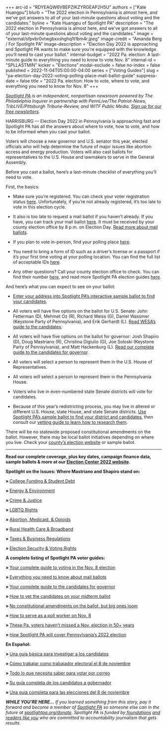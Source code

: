 +++
arc-id = "RDYEAQW6VBEPZIKZYRGEAP2H5U"
authors = ["Kate Huangpu"]
blurb = "The 2022 election in Pennsylvania is almost here, and we've got answers to all of your last-minute questions about voting and the candidates."
byline = "Kate Huangpu of Spotlight PA"
description = "The 2022 election in Pennsylvania is almost here, and we've got answers to all of your last-minute questions about voting and the candidates."
image = "external/sfpvbr0vtwgbxxshghq1t1bm4r.jpeg"
image-credit = "Amanda Berg / For Spotlight PA"
image-description = "Election Day 2022 is approaching and Spotlight PA wants to make sure you’re equipped with the knowledge you’ll need to cast your ballot."
internal-budget = "2022 Pa. election: A last-minute guide to everything you need to know to vote Nov. 8"
internal-id = "SPLLASTMIN"
kicker = "Elections"
modal-exclude = false
no-index = false
published = 2022-11-04T05:00:00-04:00
series = ["Voting Guides"]
slug = "pa-election-day-2022-voting-polling-place-mail-ballot-guide"
suppress-date = false
title = "2022 Pa. election: How to vote, where to vote, and everything you need to know for Nov. 8"
+++

<a href="https://www.spotlightpa.org/"><i>Spotlight PA</i></a><i> is an independent, nonpartisan newsroom powered by The Philadelphia Inquirer in partnership with PennLive/The Patriot-News, TribLIVE/Pittsburgh Tribune-Review, and WITF Public Media. </i><a href="https://www.spotlightpa.org/newsletters"><i>Sign up for our free newsletters</i></a><i>.</i>

HARRISBURG — Election Day 2022 in Pennsylvania is approaching fast and Spotlight PA has all the answers about where to vote, how to vote, and how to be informed when you cast your ballot.

Voters will choose a new governor and U.S. senator this year, elected officials who will help determine the future of major issues like abortion access and energy production. Voters will also cast ballots for representatives to the U.S. House and lawmakers to serve in the General Assembly.

<script src="https://www.spotlightpa.org/embed.js" async></script><div data-spl-embed-version="1" data-spl-src="https://www.spotlightpa.org/embeds/newsletter/"></div>

Before you cast a ballot, here’s a last-minute checklist of everything you’ll need to vote.

First, the basics:

- Make sure you’re registered. You can check your voter registration status <a href="https://www.pavoterservices.pa.gov/pages/voterregistrationstatus.aspx">here</a>. Unfortunately, if you’re not already registered, it’s too late to vote in this election cycle.

- It also is too late to request a mail ballot if you haven’t already. If you have, you can track your mail ballot <a href="https://www.pavoterservices.pa.gov/Pages/BallotTracking.aspx">here</a>. It must be received by your county election office by 8 p.m. on Election Day. <a href="https://www.spotlightpa.org/news/2022/09/pa-election-2022-mail-voting-ballot-how-to-request-fill-out-return/">Read more about mail ballots</a>.

- If you plan to vote in-person, find your polling place <a href="https://www.pavoterservices.pa.gov/Pages/PollingPlaceInfo.aspx">here</a>.

- You need to bring a form of ID such as a driver’s license or a passport if it’s your first time voting at your polling location. You can find the full list of acceptable IDs <a href="https://www.vote.pa.gov/Register-to-Vote/Pages/Voter-ID-for-First-Time-Voters.aspx">here</a>.

- Any other questions? Call your county election office to check. You can find their number <a href="https://www.vote.pa.gov/Resources/Pages/Contact-Your-Election-Officials.aspx">here</a>, and read more Spotlight PA election guides <a href="https://www.spotlightpa.org/elections/">here</a>.

And here’s what you can expect to see on your ballot:

- <a href="https://www.spotlightpa.org/elections/">Enter your address into Spotlight PA’s interactive sample ballot to find your candidates</a>.

- All voters will have five options on the ballot for U.S. Senate: John Fetterman (D), Mehmet Oz (R), Richard Weiss (G), Daniel Wassmer (Keystone Party of Pennsylvania), and Erik Gerhardt (L). <a href="https://www.wesa.fm/wesa-voter-guide/pennsylvania-u-s-senate-a-guide-to-the-2022-election-and-candidates">Read WESA’s guide to the candidates</a>.

- All voters will have five options on the ballot for governor: Josh Shapiro (D), Doug Mastriano (R), Christina Digiulio (G), Joe Soloski (Keystone Party of Pennsylvania), and Matt Hackenburg (L). <a href="https://www.spotlightpa.org/news/2022/09/pa-election-2022-mastriano-shapiro-governor-race-complete-guide/">Read our complete guide to the candidates for governor</a>.

- All voters will select a person to represent them in the U.S. House of Representatives.

- All voters will select a person to represent them in the Pennsylvania House.

- Voters who live in even-numbered state Senate districts will vote for candidates.

- Because of this year’s redistricting process, you may live in altered or different U.S. House, state House, and state Senate districts. <a href="https://www.spotlightpa.org/elections/">Use Spotlight PA’s sample ballot to find your district and candidates</a>, then consult our <a href="https://www.spotlightpa.org/news/2022/09/pa-election-2022-mastriano-shapiro-fetterman-oz-candidates-vetting-guide/">vetting guide to learn how to research them</a>.

There will be no statewide proposed constitutional amendments on the ballot. However, there may be local ballot initiatives depending on where you live. Check your <a href="https://www.vote.pa.gov/Resources/Pages/Contact-Your-Election-Officials.aspx">county’s election website</a> or sample ballot.

<script src="https://www.spotlightpa.org/embed.js" async></script><div data-spl-embed-version="1" data-spl-src="https://www.spotlightpa.org/embeds/donate/?eyebrow_text=SUPPORT%20SPOTLIGHT%20PA&cta_text=YES%2C%20I%20WANT%20TO%20CONTRIBUTE&teaser_text=The%20future%20of%20Spotlight%20PA%20depends%20on%20your%20support.%20Make%20a%20tax-deductible%20gift%20now%20to%20ensure%20this%20vital%20journalism%20can%20continue%20in%202023.%20As%20a%20special%20bonus%2C%20%3Cb%3Eall%20gifts%20will%20be%20DOUBLED."></div>

<hr>

<b>Read our complete coverage, plus key dates, campaign finance data, sample ballots &amp; more at our </b><a href="http://spotlightpa.org/elections"><b>Election Center 2022 website</b></a><b>.</b>

<b>Spotlight on the Issues: Where Mastriano and Shapiro stand on:</b>

<b>» </b><a href="https://www.spotlightpa.org/news/2022/10/pa-election-2022-shapiro-mastriano-governor-higher-education-explainer/">College Funding &amp; Student Debt</a>

<b>» </b><a href="https://www.spotlightpa.org/news/2022/10/pa-election-2022-mastriano-shapiro-environment-rggi-fracking/">Energy &amp; Environment</a>

<b>» </b><a href="https://www.spotlightpa.org/news/2022/09/pa-election-2022-mastriano-shapiro-governor-race-crime-prison-bail-reform/">Crime &amp; Justice</a>

<b>» </b><a href="https://www.spotlightpa.org/news/2022/09/pa-election-2022-mastriano-shapiro-governor-race-lgbtq-rights-issues/">LGBTQ Rights</a>

<b>» </b><a href="https://www.spotlightpa.org/news/2022/10/pa-election-2022-mastriano-shapiro-opioid-medicaid-abortion-health-issues/">Abortion, Medicaid, &amp; Opioids</a>

<b>» </b><a href="https://www.spotlightpa.org/news/2022/10/pa-election-2022-mastriano-shapiro-broadband-rural-farms-health-care/">Rural Health Care &amp; Broadband</a>

<b>» </b><a href="https://www.spotlightpa.org/news/2022/10/pa-election-2022-governor-mastriano-shapiro-inflation-gas-tax/">Taxes &amp; Business Regulations</a>

<b>» </b><a href="https://www.spotlightpa.org/news/2022/10/pa-election-2022-mastriano-shapiro-fraud-mail-voting-security/">E</a><a href="https://www.spotlightpa.org/news/2022/10/pa-election-2022-mastriano-shapiro-fraud-mail-voting-security/">lection Security &amp; Voting Rights</a>

<b>A complete listing of Spotlight PA voter guides: </b>

<b>» </b><a href="https://www.spotlightpa.org/news/2022/10/pa-election-day-2022-november-polling-place-mail-ballots/">Your complete guide to</a><a href="https://www.spotlightpa.org/news/2022/10/pa-election-day-2022-november-polling-place-mail-ballots/"> </a><a href="https://www.spotlightpa.org/news/2022/10/pa-election-day-2022-november-polling-place-mail-ballots/">voting in the</a><a href="https://www.spotlightpa.org/news/2022/10/pa-election-day-2022-november-polling-place-mail-ballots/"> Nov. 8 election</a>

<b>» </b><a href="https://www.spotlightpa.org/news/2022/09/pa-election-2022-mail-voting-ballot-how-to-request-fill-out-return/">Everything you need to know about mail ballot</a><a href="https://www.spotlightpa.org/news/2022/09/pa-election-2022-mail-voting-ballot-how-to-request-fill-out-return/">s</a>

<b>» </b><a href="https://www.spotlightpa.org/news/2022/09/pa-election-2022-mastriano-shapiro-governor-race-complete-guide/">Your complete guide to the candidates for governor</a>

<b>» </b><a href="https://www.spotlightpa.org/news/2022/09/pa-election-2022-mastriano-shapiro-fetterman-oz-candidates-vetting-guide/">How to vet the candidates on your midterm ballot</a>

<b>» </b><a href="https://www.spotlightpa.org/news/2022/09/pa-election-2022-constitutional-amendments-abortion-voter-id/">No constitutional amendments on the ballot, but big ones loom</a>

<b>» </b><a href="https://www.spotlightpa.org/news/2022/09/pa-election-2022-poll-worker-guide-how-to-explainer/">How to serve as a poll worker on Nov. 8</a>

<b>» </b><a href="https://www.spotlightpa.org/news/2022/09/pa-election-voters-hall-of-fame-interview/">These Pa. voters haven’t missed a Nov. election in 50+ years</a>

<b>» </b><a href="https://www.spotlightpa.org/news/2022/09/pa-election-2022-mastriano-shapiro-governor-our-coverage-explainer/">How Spotlight PA will cover Pennsylvania’s 2022 election</a>

<b>En Español:</b>

<b>» </b><a href="https://www.spotlightpa.org/news/2022/10/pa-eleccion-2022-mastriano-shapiro-fetterman-oz-candidatos-investigacion-guia/">Una guía básica para investigar a los candidatos</a>

<b>» </b><a href="https://www.spotlightpa.org/news/2022/09/pa-eleccion-2022-trabajador-electoral-completa-guia/">Cómo trabajar como trabajador electoral el 8 de noviembre</a>

<b>» </b><a href="https://www.spotlightpa.org/news/2022/09/pa-eleccion-2022-votacion-por-correo-boleta-como-solicitar-llenar-devolver/">Todo lo que necesita saber para votar por correo</a>

<b>» </b><a href="https://www.spotlightpa.org/news/2022/09/pa-elecci%C3%B3n-2022-mastriano-shapiro-gobernador-candidatura-completa-gu%C3%ADa/">Su guía completa de los candidatos a gobernador</a>

<b>» </b><a href="https://www.spotlightpa.org/news/2022/10/pa-eleccion-2022-papeletas-por-correo-lugar-de-votacion-guia/">Una guía completa para las elecciones del 8 de noviembre</a>

<i><b>WHILE YOU’RE HERE...</b></i><i> If you learned something from this story, pay it forward and become a member of </i><a href="https://www.spotlightpa.org/"><i>Spotlight PA</i></a><i> so someone else can in the future at </i><a href="http://spotlightpa.org/donate"><i>spotlightpa.org/donate</i></a><i>. Spotlight PA is funded by</i><a href="https://www.spotlightpa.org/support"><i> foundations</i></a><i> </i><a href="https://www.spotlightpa.org/support"><i>and readers like you</i></a><i> who are committed to accountability journalism that gets results.</i>
